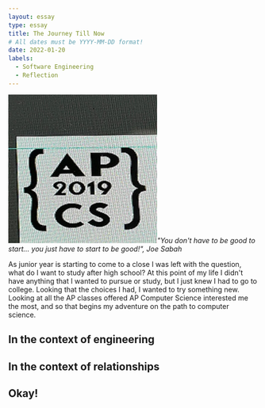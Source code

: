 ```yaml
---
layout: essay
type: essay
title: The Journey Till Now
# All dates must be YYYY-MM-DD format!
date: 2022-01-20
labels:
  - Software Engineering
  - Reflection
---
```


<img class="ui tiny right spaced image" src="../images/APCS.jpg">*"You don't have to be good to start... you just have to start to be good!", Joe Sabah*

As junior year is starting to come to a close I was left with the question, what do I want to study after high school? At this point of my life I didn't have anything that
I wanted to pursue or study, but I just knew I had to go to college. Looking that the choices I had, I wanted to try something new. Looking at all the AP classes offered AP Computer Science interested me the most, and so that begins my adventure on the path to computer science.

## In the context of engineering



## In the context of relationships



## Okay!


